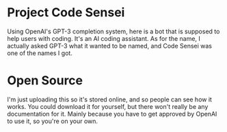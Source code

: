 # Project Code Sensei
Using OpenAI's GPT-3 completion system, here is a bot that is supposed to help users with coding. It's an AI coding assistant. As for the name, I actually asked GPT-3 what it wanted to be named, and Code Sensei was one of the names I got.

# Open Source
I'm just uploading this so it's stored online, and so people can see how it works. You could download it for yourself, but there won't really be any documentation for it. Mainly because you have to get approved by OpenAI to use it, so you're on your own.